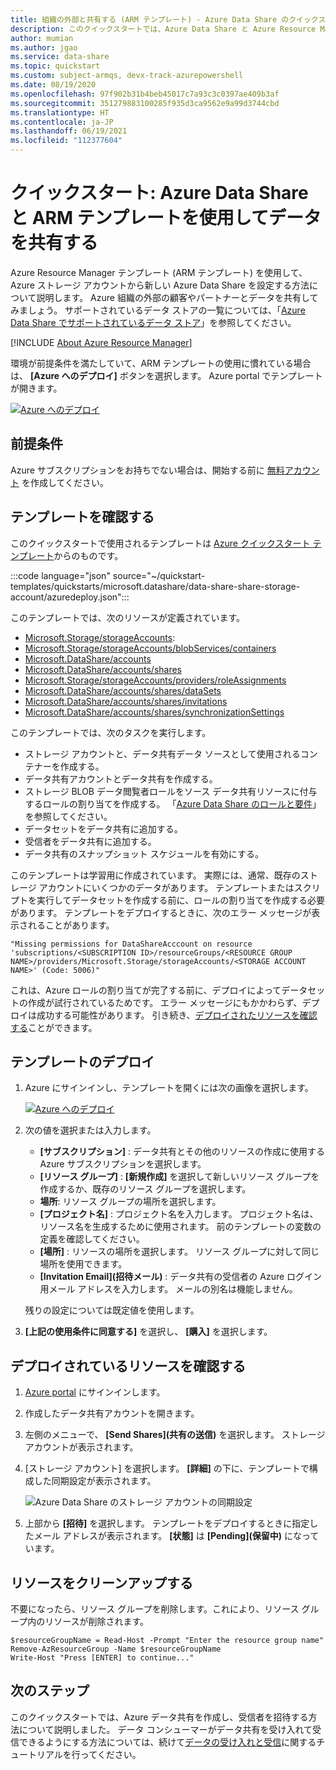 ```yaml
---
title: 組織の外部と共有する (ARM テンプレート) - Azure Data Share のクイックスタート
description: このクイックスタートでは、Azure Data Share と Azure Resource Manager テンプレート (ARM テンプレート) を使用して顧客やパートナーとデータを共有する方法について説明します。
author: mumian
ms.author: jgao
ms.service: data-share
ms.topic: quickstart
ms.custom: subject-armqs, devx-track-azurepowershell
ms.date: 08/19/2020
ms.openlocfilehash: 97f902b31b4beb45017c7a93c3c0397ae409b3af
ms.sourcegitcommit: 351279883100285f935d3ca9562e9a99d3744cbd
ms.translationtype: HT
ms.contentlocale: ja-JP
ms.lasthandoff: 06/19/2021
ms.locfileid: "112377604"
---
```

# <a name="quickstart-share-data-using-azure-data-share-and-arm-template"></a>クイックスタート: Azure Data Share と ARM テンプレートを使用してデータを共有する

Azure Resource Manager テンプレート (ARM テンプレート) を使用して、Azure ストレージ アカウントから新しい Azure Data Share を設定する方法について説明します。 Azure 組織の外部の顧客やパートナーとデータを共有してみましょう。 サポートされているデータ ストアの一覧については、「[Azure Data Share でサポートされているデータ ストア](./supported-data-stores.md)」を参照してください。

[!INCLUDE [About Azure Resource Manager](../../includes/resource-manager-quickstart-introduction.md)]

環境が前提条件を満たしていて、ARM テンプレートの使用に慣れている場合は、 **[Azure へのデプロイ]** ボタンを選択します。 Azure portal でテンプレートが開きます。

[![Azure へのデプロイ](../media/template-deployments/deploy-to-azure.svg)](https://portal.azure.com/#create/Microsoft.Template/uri/https%3A%2F%2Fraw.githubusercontent.com%2FAzure%2Fazure-quickstart-templates%2Fmaster%2Fquickstarts%2Fmicrosoft.datashare%2Fdata-share-share-storage-account%2Fazuredeploy.json)

## <a name="prerequisites"></a>前提条件

Azure サブスクリプションをお持ちでない場合は、開始する前に [無料アカウント](https://azure.microsoft.com/free/) を作成してください。

## <a name="review-the-template"></a>テンプレートを確認する

このクイックスタートで使用されるテンプレートは [Azure クイックスタート テンプレート](https://azure.microsoft.com/resources/templates/101-data-share-share-storage-account/)からのものです。

:::code language="json" source="~/quickstart-templates/quickstarts/microsoft.datashare/data-share-share-storage-account/azuredeploy.json":::

このテンプレートでは、次のリソースが定義されています。

* [Microsoft.Storage/storageAccounts](/azure/templates/microsoft.storage/storageaccounts):
* [Microsoft.Storage/storageAccounts/blobServices/containers](/azure/templates/microsoft.storage/storageaccounts/blobservices/containers)
* [Microsoft.DataShare/accounts](/azure/templates/microsoft.datashare/accounts)
* [Microsoft.DataShare/accounts/shares](/azure/templates/microsoft.datashare/accounts/shares)
* [Microsoft.Storage/storageAccounts/providers/roleAssignments](/azure/templates/microsoft.authorization/roleassignments)
* [Microsoft.DataShare/accounts/shares/dataSets](/azure/templates/microsoft.datashare/accounts/shares/datasets)
* [Microsoft.DataShare/accounts/shares/invitations](/azure/templates/microsoft.datashare/accounts/shares/invitations)
* [Microsoft.DataShare/accounts/shares/synchronizationSettings](/azure/templates/microsoft.datashare/accounts/shares/synchronizationsettings)

このテンプレートでは、次のタスクを実行します。

* ストレージ アカウントと、データ共有データ ソースとして使用されるコンテナーを作成する。
* データ共有アカウントとデータ共有を作成する。
* ストレージ BLOB データ閲覧者ロールをソース データ共有リソースに付与するロールの割り当てを作成する。 「[Azure Data Share のロールと要件](./concepts-roles-permissions.md)」を参照してください。
* データセットをデータ共有に追加する。
* 受信者をデータ共有に追加する。
* データ共有のスナップショット スケジュールを有効にする。

このテンプレートは学習用に作成されています。 実際には、通常、既存のストレージ アカウントにいくつかのデータがあります。 テンプレートまたはスクリプトを実行してデータセットを作成する前に、ロールの割り当てを作成する必要があります。 テンプレートをデプロイするときに、次のエラー メッセージが表示されることがあります。

```plaintext
"Missing permissions for DataShareAcccount on resource 'subscriptions/<SUBSCRIPTION ID>/resourceGroups/<RESOURCE GROUP NAME>/providers/Microsoft.Storage/storageAccounts/<STORAGE ACCOUNT NAME>' (Code: 5006)"
```

これは、Azure ロールの割り当てが完了する前に、デプロイによってデータセットの作成が試行されているためです。 エラー メッセージにもかかわらず、デプロイは成功する可能性があります。 引き続き、[デプロイされたリソースを確認する](#review-deployed-resources)ことができます。

## <a name="deploy-the-template"></a>テンプレートのデプロイ

1. Azure にサインインし、テンプレートを開くには次の画像を選択します。

    [![Azure へのデプロイ](../media/template-deployments/deploy-to-azure.svg)](https://portal.azure.com/#create/Microsoft.Template/uri/https%3A%2F%2Fraw.githubusercontent.com%2FAzure%2Fazure-quickstart-templates%2Fmaster%2Fquickstarts%2Fmicrosoft.datashare%2Fdata-share-share-storage-account%2Fazuredeploy.json)
1. 次の値を選択または入力します。

    * **[サブスクリプション]** : データ共有とその他のリソースの作成に使用する Azure サブスクリプションを選択します。
    * **[リソース グループ]** : **[新規作成]** を選択して新しいリソース グループを作成するか、既存のリソース グループを選択します。
    * **場所**: リソース グループの場所を選択します。
    * **[プロジェクト名]** : プロジェクト名を入力します。  プロジェクト名は、リソース名を生成するために使用されます。  前のテンプレートの変数の定義を確認してください。
    * **[場所]** : リソースの場所を選択します。  リソース グループに対して同じ場所を使用できます。
    * **[Invitation Email]\(招待メール\)** : データ共有の受信者の Azure ログイン用メール アドレスを入力します。  メールの別名は機能しません。

    残りの設定については既定値を使用します。
1. **[上記の使用条件に同意する]** を選択し、 **[購入]** を選択します。

## <a name="review-deployed-resources"></a>デプロイされているリソースを確認する

1. [Azure portal](https://portal.azure.com) にサインインします。
1. 作成したデータ共有アカウントを開きます。
1. 左側のメニューで、 **[Send Shares]\(共有の送信\)** を選択します。  ストレージ アカウントが表示されます。
1. [ストレージ アカウント] を選択します。  **[詳細]** の下に、テンプレートで構成した同期設定が表示されます。

    ![Azure Data Share のストレージ アカウントの同期設定](./media/share-your-data-arm/azure-data-share-storage-account-synchronization-settings.png)
1. 上部から **[招待]** を選択します。 テンプレートをデプロイするときに指定したメール アドレスが表示されます。 **[状態]** は **[Pending]\(保留中\)** になっています。

## <a name="clean-up-resources"></a>リソースをクリーンアップする

不要になったら、リソース グループを削除します。これにより、リソース グループ内のリソースが削除されます。

```azurepowershell-interactive
$resourceGroupName = Read-Host -Prompt "Enter the resource group name"
Remove-AzResourceGroup -Name $resourceGroupName
Write-Host "Press [ENTER] to continue..."
```

## <a name="next-steps"></a>次のステップ

このクイックスタートでは、Azure データ共有を作成し、受信者を招待する方法について説明しました。 データ コンシューマーがデータ共有を受け入れて受信できるようにする方法については、続けて[データの受け入れと受信](subscribe-to-data-share.md)に関するチュートリアルを行ってください。
